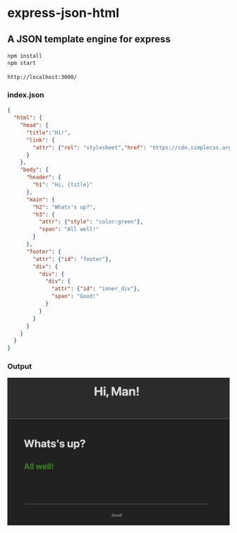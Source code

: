 # express-json-html
## A JSON template engine for express

```
npm install
npm start

http://localhost:3000/
```

### index.json

```json
{
  "html": {
    "head": {
      "title":"Hi!",
      "link": {
        "attr": {"rel": "stylesheet","href": "https://cdn.simplecss.org/simple.min.css"}
      }
    },
    "body": {
      "header": {
        "h1": "Hi, {title}"
      },
      "main": {
        "h2": "Whats's up?",
        "h3": {
          "attr": {"style": "color:green"},
          "span": "All well!"
        }
      },
      "footer": {
        "attr": {"id": "footer"},
        "div": {
          "div": {
            "div": {
              "attr": {"id": "inner_div"},
              "span": "Good!"
            }
          }
        }
      }
    }
  }
}
```

### Output

![out](out.png)